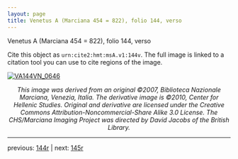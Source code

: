 ```yaml
---
layout: page
title: Venetus A (Marciana 454 = 822), folio 144, verso
---
```


Venetus A (Marciana 454 = 822), folio 144, verso

Cite this object as `urn:cite2:hmt:msA.v1:144v`.  The full image is linked to a citation tool you can use to cite regions of the image.

[![VA144VN_0646](http://www.homermultitext.org/iipsrv?IIIF=/project/homer/pyramidal/deepzoom/hmt/vaimg/2017a/VA144VN_0646.tif/full/800,/0/default.jpg)](http://www.homermultitext.org/ict2/?urn=urn:cite2:hmt:vaimg.2017a:VA144VN_0646) 

<p style="text-align: center; font-style: italic;">This image was derived from an original ©2007, Biblioteca Nazionale Marciana, Venezia, Italia. The derivative image is ©2010, Center for Hellenic Studies. Original and derivative are licensed under the Creative Commons Attribution-Noncommercial-Share Alike 3.0 License. The CHS/Marciana Imaging Project was directed by David Jacobs of the British Library.</p>

---

previous: [144r](../144r/) | next: [145r](../145r/)